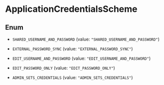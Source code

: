 

# ApplicationCredentialsScheme

## Enum


* `SHARED_USERNAME_AND_PASSWORD` (value: `"SHARED_USERNAME_AND_PASSWORD"`)

* `EXTERNAL_PASSWORD_SYNC` (value: `"EXTERNAL_PASSWORD_SYNC"`)

* `EDIT_USERNAME_AND_PASSWORD` (value: `"EDIT_USERNAME_AND_PASSWORD"`)

* `EDIT_PASSWORD_ONLY` (value: `"EDIT_PASSWORD_ONLY"`)

* `ADMIN_SETS_CREDENTIALS` (value: `"ADMIN_SETS_CREDENTIALS"`)



